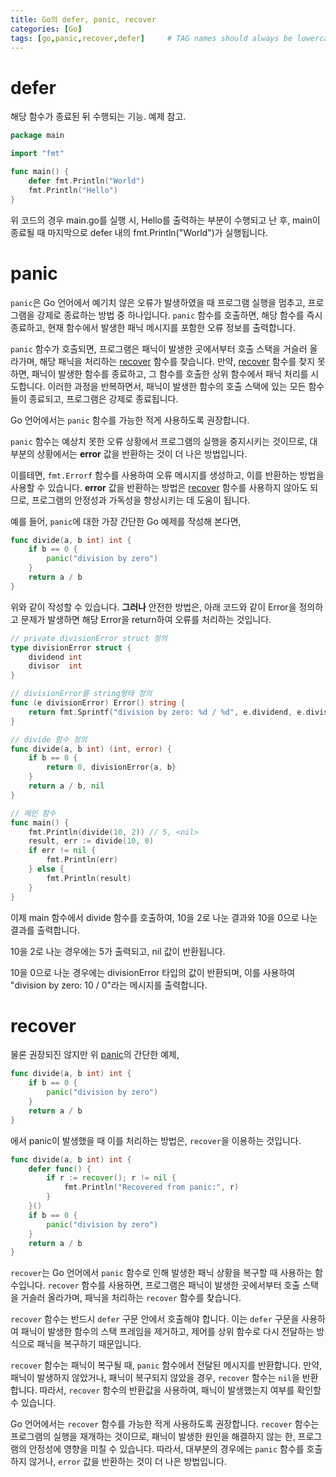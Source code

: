 ```yaml
---
title: Go의 defer, panic, recover
categories: [Go]
tags: [go,panic,recover,defer]     # TAG names should always be lowercase
---
```


# defer

해당 함수가 종료된 뒤 수행되는 기능. 예제 참고.

```go
package main

import "fmt"

func main() {
    defer fmt.Println("World")
    fmt.Println("Hello")
}
```

위 코드의 경우 main.go를 실행 시, Hello를 출력하는 부분이 수행되고 난 후, main이 종료될 때 마지막으로 defer 내의 fmt.Println("World")가 실행됩니다.


# panic

`panic`은 Go 언어에서 예기치 않은 오류가 발생하였을 때 프로그램 실행을 멈추고, 프로그램을 강제로 종료하는 방법 중 하나입니다. `panic` 함수를 호출하면, 해당 함수를 즉시 종료하고, 현재 함수에서 발생한 패닉 메시지를 포함한 오류 정보를 출력합니다.

`panic` 함수가 호출되면, 프로그램은 패닉이 발생한 곳에서부터 호출 스택을 거슬러 올라가며, 해당 패닉을 처리하는 [recover](#recover) 함수를 찾습니다. 만약, [recover](#recover) 함수를 찾지 못하면, 패닉이 발생한 함수를 종료하고, 그 함수를 호출한 상위 함수에서 패닉 처리를 시도합니다. 이러한 과정을 반복하면서, 패닉이 발생한 함수의 호출 스택에 있는 모든 함수들이 종료되고, 프로그램은 강제로 종료됩니다.

Go 언어에서는 `panic` 함수를 가능한 적게 사용하도록 권장합니다. 

`panic` 함수는 예상치 못한 오류 상황에서 프로그램의 실행을 중지시키는 것이므로, 대부분의 상황에서는 **error** 값을 반환하는 것이 더 나은 방법입니다. 

이를테면, `fmt.Errorf` 함수를 사용하여 오류 메시지를 생성하고, 이를 반환하는 방법을 사용할 수 있습니다. **error** 값을 반환하는 방법은 [recover](#recover) 함수를 사용하지 않아도 되므로, 프로그램의 안정성과 가독성을 향상시키는 데 도움이 됩니다.

예를 들어, `panic`에 대한 가장 간단한 Go 예제를 작성해 본다면,

```go
func divide(a, b int) int {
    if b == 0 {
        panic("division by zero")
    }
    return a / b
}

```

위와 같이 작성할 수 있습니다. **그러나** 안전한 방법은, 아래 코드와 같이 Error을 정의하고 문제가 발생하면 해당 Error을 return하여 오류를 처리하는 것입니다.

```go
// private divisionError struct 정의
type divisionError struct {
    dividend int
    divisor  int
}

// divisionError를 string형태 정의
func (e divisionError) Error() string {
    return fmt.Sprintf("division by zero: %d / %d", e.dividend, e.divisor)
}

// divide 함수 정의
func divide(a, b int) (int, error) {
    if b == 0 {
        return 0, divisionError{a, b}
    }
    return a / b, nil
}

// 메인 함수
func main() {
    fmt.Println(divide(10, 2)) // 5, <nil>
    result, err := divide(10, 0)
    if err != nil {
        fmt.Println(err)
    } else {
        fmt.Println(result)
    }
}

```

이제 main 함수에서 divide 함수를 호출하여, 10을 2로 나눈 결과와 10을 0으로 나눈 결과를 출력합니다. 

10을 2로 나눈 경우에는 5가 출력되고, nil 값이 반환됩니다. 

10을 0으로 나눈 경우에는 divisionError 타입의 값이 반환되며, 이를 사용하여 "division by zero: 10 / 0"라는 메시지를 출력합니다.





# recover

물론 권장되진 않지만 위 [panic](#panic)의 간단한 예제,

```go
func divide(a, b int) int {
    if b == 0 {
        panic("division by zero")
    }
    return a / b
}

```

에서 panic이 발생했을 때 이를 처리하는 방법은, `recover`을 이용하는 것입니다.

```go
func divide(a, b int) int {
    defer func() {
        if r := recover(); r != nil {
            fmt.Println("Recovered from panic:", r)
        }
    }()
    if b == 0 {
        panic("division by zero")
    }
    return a / b
}

```

`recover`는 Go 언어에서 `panic` 함수로 인해 발생한 패닉 상황을 복구할 때 사용하는 함수입니다. `recover` 함수를 사용하면, 프로그램은 패닉이 발생한 곳에서부터 호출 스택을 거슬러 올라가며, 패닉을 처리하는 `recover` 함수를 찾습니다.

`recover` 함수는 반드시 `defer` 구문 안에서 호출해야 합니다. 이는 `defer` 구문을 사용하여 패닉이 발생한 함수의 스택 프레임을 제거하고, 제어를 상위 함수로 다시 전달하는 방식으로 패닉을 복구하기 때문입니다.

`recover` 함수는 패닉이 복구될 때, `panic` 함수에서 전달된 메시지를 반환합니다. 만약, 패닉이 발생하지 않았거나, 패닉이 복구되지 않았을 경우, `recover` 함수는 `nil`을 반환합니다. 따라서, `recover` 함수의 반환값을 사용하여, 패닉이 발생했는지 여부를 확인할 수 있습니다.

Go 언어에서는 `recover` 함수를 가능한 적게 사용하도록 권장합니다. `recover` 함수는 프로그램의 실행을 재개하는 것이므로, 패닉이 발생한 원인을 해결하지 않는 한, 프로그램의 안정성에 영향을 미칠 수 있습니다. 따라서, 대부분의 경우에는 `panic` 함수를 호출하지 않거나, `error` 값을 반환하는 것이 더 나은 방법입니다.




